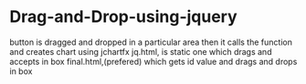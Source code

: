 Drag-and-Drop-using-jquery
==========================

button is dragged and dropped in a particular area then it calls the function and creates chart using jchartfx
    jq.html,
        is static one which drags and accepts in box
    final.html,(prefered)
        which gets id value and drags and drops in box 
